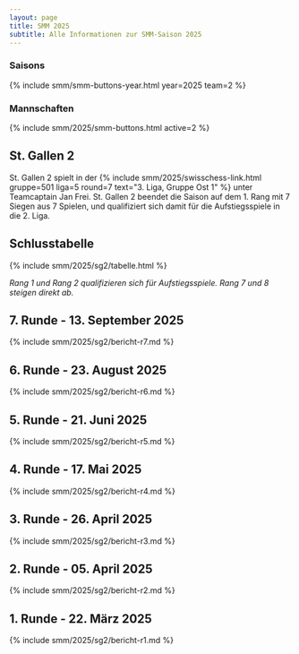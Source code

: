 ```yaml
---
layout: page
title: SMM 2025
subtitle: Alle Informationen zur SMM-Saison 2025
---
```


### Saisons

{% include smm/smm-buttons-year.html year=2025 team=2 %}

### Mannschaften

{% include smm/2025/smm-buttons.html active=2 %}

## St. Gallen 2

St. Gallen 2 spielt in der
{% include smm/2025/swisschess-link.html gruppe=501 liga=5 round=7 text="3. Liga, Gruppe Ost 1" %} unter Teamcaptain
Jan Frei. St. Gallen 2 beendet die Saison auf dem 1. Rang mit 7 Siegen aus 7 Spielen, und qualifiziert sich damit für
die Aufstiegsspiele in die 2. Liga.

## Schlusstabelle

{% include smm/2025/sg2/tabelle.html %}

_Rang 1 und Rang 2 qualifizieren sich für Aufstiegsspiele. Rang 7 und 8 steigen direkt ab._

## 7. Runde - 13. September 2025

{% include smm/2025/sg2/bericht-r7.md %}

## 6. Runde - 23. August 2025

{% include smm/2025/sg2/bericht-r6.md %}

## 5. Runde - 21. Juni 2025

{% include smm/2025/sg2/bericht-r5.md %}

## 4. Runde - 17. Mai 2025

{% include smm/2025/sg2/bericht-r4.md %}

## 3. Runde - 26. April 2025

{% include smm/2025/sg2/bericht-r3.md %}

## 2. Runde - 05. April 2025

{% include smm/2025/sg2/bericht-r2.md %}

## 1. Runde - 22. März 2025

{% include smm/2025/sg2/bericht-r1.md %}

<style>
table th, table td:nth-of-type(4) {
    white-space: nowrap;
}
</style>
